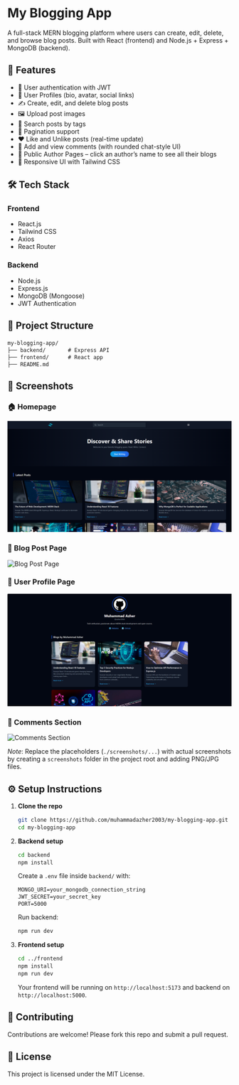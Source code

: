 # My Blogging App

A full-stack MERN blogging platform where users can create, edit, delete, and browse blog posts. Built with React (frontend) and Node.js + Express + MongoDB (backend).

## 🚀 Features

- 🔐 User authentication with JWT
- 👤 User Profiles (bio, avatar, social links)
- ✍️ Create, edit, and delete blog posts
- 🖼️ Upload post images
- 🔎 Search posts by tags
- 📄 Pagination support
- ❤️ Like and Unlike posts (real-time update)
- 💬 Add and view comments (with rounded chat-style UI)
- 📖 Public Author Pages – click an author’s name to see all their blogs
- 🎨 Responsive UI with Tailwind CSS

## 🛠️ Tech Stack

### Frontend
- React.js
- Tailwind CSS
- Axios
- React Router

### Backend
- Node.js
- Express.js
- MongoDB (Mongoose)
- JWT Authentication

## 📂 Project Structure
```
my-blogging-app/
├── backend/       # Express API
├── frontend/      # React app
├── README.md
```

## 📸 Screenshots
### 🏠 Homepage
![Homepage](./screenshots/homepage.png)

### 📖 Blog Post Page
![Blog Post Page](./screenshots/blog-post.png)

### 👤 User Profile Page
![User Profile](./screenshots/profile.png)


### 💬 Comments Section
![Comments Section](./screenshots/comments.png)

*Note*: Replace the placeholders (`./screenshots/...`) with actual screenshots by creating a `screenshots` folder in the project root and adding PNG/JPG files.

## ⚙️ Setup Instructions

1. **Clone the repo**
   ```bash
   git clone https://github.com/muhammadazher2003/my-blogging-app.git
   cd my-blogging-app
   ```

2. **Backend setup**
   ```bash
   cd backend
   npm install
   ```

   Create a `.env` file inside `backend/` with:
   ```
   MONGO_URI=your_mongodb_connection_string
   JWT_SECRET=your_secret_key
   PORT=5000
   ```

   Run backend:
   ```bash
   npm run dev
   ```

3. **Frontend setup**
   ```bash
   cd ../frontend
   npm install
   npm run dev
   ```

   Your frontend will be running on `http://localhost:5173` and backend on `http://localhost:5000`.

## 🤝 Contributing

Contributions are welcome! Please fork this repo and submit a pull request.

## 📜 License

This project is licensed under the MIT License.